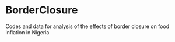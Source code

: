 # BorderClosure
 Codes and data for analysis of the effects of border closure on food inflation in Nigeria
